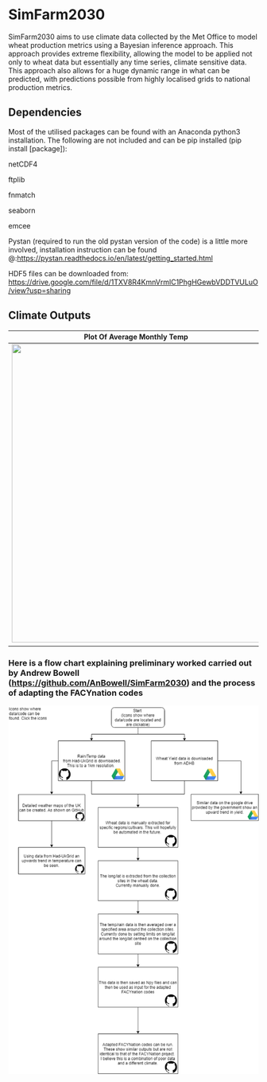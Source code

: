 # SimFarm2030
SimFarm2030 aims to use climate data collected by the Met Office to model wheat production metrics using a Bayesian inference approach. This approach provides extreme flexibility, allowing the model to be applied not only to wheat data but essentially any time series, climate sensitive data. This approach also allows for a huge dynamic range in what can be predicted, with predictions possible from highly localised grids to national production metrics.

## Dependencies
Most of the utilised packages can be found with an Anaconda python3 installation. The following are not included and can be pip installed (pip install [package]):
  
  netCDF4
  
  ftplib 
  
  fnmatch
  
  seaborn
  
  emcee
  
Pystan (required to run the old pystan version of the code) is a little more involved, installation instruction can be found @:https://pystan.readthedocs.io/en/latest/getting_started.html

HDF5 files can be downloaded from: 
https://drive.google.com/file/d/1TXV8R4KmnVrmlC1PhgHGewbVDDTVULuO/view?usp=sharing

## Climate Outputs

Plot Of Average Monthly Temp | Plot Of Daily Rainfall
------------ | -------------
<img src="https://raw.githubusercontent.com/AnBowell/SimFarm2030/master/Example_Images/month_temps.gif" width="500" height="600">| <img src="https://raw.githubusercontent.com/AnBowell/SimFarm2030/master/Example_Images/day_rain.gif" width="500" height="600">

### Here is a flow chart explaining preliminary worked carried out by Andrew Bowell (https://github.com/AnBowell/SimFarm2030) and the process of adapting the FACYnation codes
<p align="center">
<img src="https://raw.githubusercontent.com/AnBowell/SimFarm2030/master/Example_Images/FlowChart/f2s.png">
</p>
